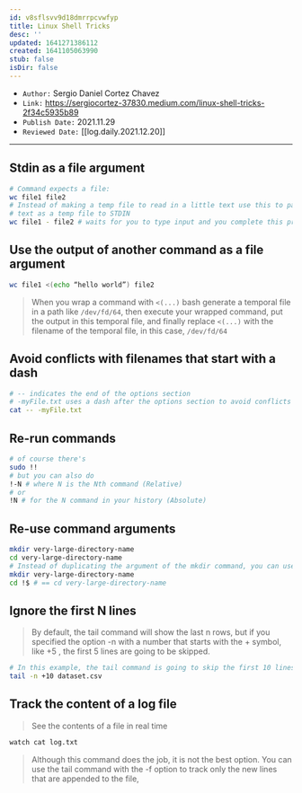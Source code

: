 ```yaml
---
id: v8sflsvv9d18dmrrpcvwfyp
title: Linux Shell Tricks
desc: ''
updated: 1641271386112
created: 1641105063990
stub: false
isDir: false
---
```



- `Author:` Sergio Daniel Cortez Chavez
- `Link:` <https://sergiocortez-37830.medium.com/linux-shell-tricks-2f34c5935b89>
- `Publish Date:` 2021.11.29
- `Reviewed Date:` [[log.daily.2021.12.20]]

---

## Stdin as a file argument

```bash
# Command expects a file:
wc file1 file2
# Instead of making a temp file to read in a little text use this to pass in
# text as a temp file to STDIN
wc file1 - file2 # waits for you to type input and you complete this process by using `CTRL+D` which inserts the EOF character
```

## Use the output of another command as a file argument

```bash
wc file1 <(echo “hello world”) file2
```

> When you wrap a command with `<(...)` bash generate a temporal file in a path like `/dev/fd/64`, then execute your wrapped command, put the output in this temporal file, and finally replace `<(...)` with the filename of the temporal file, in this case, `/dev/fd/64`

## Avoid conflicts with filenames that start with a dash

```bash
# -- indicates the end of the options section
# -myFile.txt uses a dash after the options section to avoid conflicts
cat -- -myFile.txt
```

## Re-run commands

```bash
# of course there's
sudo !!
# but you can also do
!-N # where N is the Nth command (Relative)
# or
!N # for the N command in your history (Absolute)
```

## Re-use command arguments

```bash
mkdir very-large-directory-name
cd very-large-directory-name
# Instead of duplicating the argument of the mkdir command, you can use !$ for retrieve the last argument of the last command, the result is:
mkdir very-large-directory-name
cd !$ # == cd very-large-directory-name
```

## Ignore the first N lines

> By default, the tail command will show the last n rows, but if you specified the option -n with a number that starts with the + symbol, like +5 , the first 5 lines are going to be skipped.

```bash
# In this example, the tail command is going to skip the first 10 lines and print the rest of the file content.
tail -n +10 dataset.csv
```

## Track the content of a log file

> See the contents of a file in real time

```bash
watch cat log.txt
```

> Although this command does the job, it is not the best option. You can use the tail command with the -f option to track only the new lines that are appended to the file,

